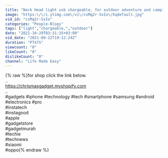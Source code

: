 ```yaml
---
title: "Neck Head light usb chargeable, for outdoor adventure and camping."
image: "https:\/\/i.ytimg.com\/vi\/csMq2r-SxIo\/hqdefault.jpg"
vid_id: "csMq2r-SxIo"
categories: "People-Blogs"
tags: ["light","chargeable,","outdoor"]
date: "2021-10-29T03:31:35+03:00"
vid_date: "2021-09-22T19:12:24Z"
duration: "PT47S"
viewcount: "0"
likeCount: "0"
dislikeCount: "0"
channel: "Life Made Easy"
---
```

{% raw %}for shop click the link below.<br />..<br />                        <a rel="nofollow" target="blank" href="https://chrismasgadget.myshopify.com">https://chrismasgadget.myshopify.com</a><br />..<br />#gadgets #iphone #technology #tech #smartphone #samsung #android #electronics #pro<br />#instatech<br />#instagood<br />#apple<br />#gadgetstore<br />#gadgetmurah<br />#techie<br />#technews<br />#xiaomi<br />#oppo{% endraw %}
